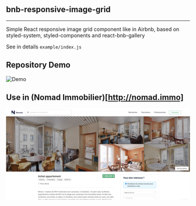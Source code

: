 
## bnb-responsive-image-grid

---

Simple React responsive image grid component like in Airbnb, based on styled-system, styled-components and react-bnb-gallery

See in details `example/index.js`

## Repository Demo

![Demo](https://raw.githubusercontent.com/B2o5T/airbnb-responsive-image-grid/master/public/images/repo-demo.png)

## Use in (Nomad Immobilier)[http://nomad.immo]

![Demo](https://raw.githubusercontent.com/B2o5T/airbnb-responsive-image-grid/master/public/images/real-demo.png)
